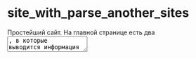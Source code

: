 # site_with_parse_another_sites
Простейший сайт. На главной странице есть два <textarea>, в которые выводится информация о парсинге нескольких других сайтах.
В первый блок выводится дата и время запроса, а также статус(успех/неудача). Во второй блок выводится: url-ссылка, заголовок страницы, кодировка, <h1>, если есть, в случае неудачи - только url.

Парсинг сайтов выполняется в фоновом режиме, в виде таймерных потоков, отдельных для каждого url. Данные парсинга загружаются в ту же базу данных. Загрузка потоков выполнена в виде команды (см. my_resource/management/commands/url_parser.py), вызов команды осуществляется в wsgi-файле. При работе потоков с базой данных используется блокировка, для избежания конфликтов.

Обновление данных на странице пользователя осуществляется с помощью ajax-запросов с интервалом в 5с.
Запуск проекта осуществляется командой python3 manage.py runserver

